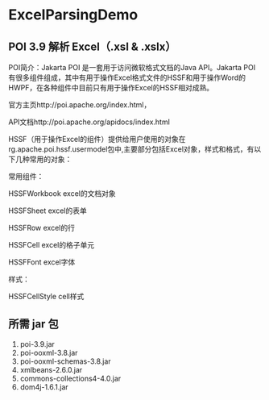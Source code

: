 # ExcelParsingDemo

## POI 3.9 解析 Excel（.xsl & .xslx）

POI简介：Jakarta POI 是一套用于访问微软格式文档的Java API。Jakarta POI有很多组件组成，其中有用于操作Excel格式文件的HSSF和用于操作Word的HWPF，在各种组件中目前只有用于操作Excel的HSSF相对成熟。

官方主页http://poi.apache.org/index.html，

API文档http://poi.apache.org/apidocs/index.html

HSSF（用于操作Excel的组件）提供给用户使用的对象在rg.apache.poi.hssf.usermodel包中,主要部分包括Excel对象，样式和格式，有以下几种常用的对象：

常用组件：

HSSFWorkbook     excel的文档对象

HSSFSheet            excel的表单

HSSFRow               excel的行

HSSFCell                excel的格子单元

HSSFFont               excel字体

样式：

HSSFCellStyle         cell样式

## 所需 jar 包

1. poi-3.9.jar
2. poi-ooxml-3.8.jar
3. poi-ooxml-schemas-3.8.jar
4. xmlbeans-2.6.0.jar
5. commons-collections4-4.0.jar
6. dom4j-1.6.1.jar
